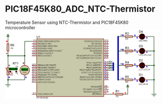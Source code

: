 # PIC18F45K80_ADC_NTC-Thermistor
Temperature Sensor using NTC-Thermistor and PIC18F45K80 microcontroller
![alt text](https://github.com/tag2000sa/PIC18F45K80_ADC_NTC-Thermistor/blob/main/PIC18F45K80_Thermistor_ADC.gif "NTC-Thermistor animation")
